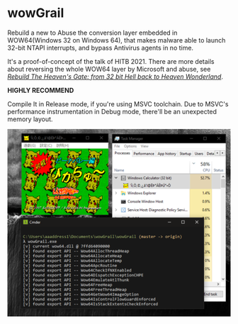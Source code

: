# wowGrail

Rebuild a new to Abuse the conversion layer embedded in WOW64(Windows 32 on Windows 64), that makes malware able to launch 32-bit NTAPI interrupts, and bypass Antivirus agents in no time.

It's a proof-of-concept of the talk of HITB 2021. There are more details about reversing the whole WOW64 layer by Microsoft and abuse, see *[Rebuild The Heaven's Gate: from 32 bit Hell back to Heaven Wonderland](https://conference.hitb.org/hitbsecconf2021ams/sessions/wow-hell-rebuilding-heavens-gate/)*.

**HIGHLY RECOMMEND** 

Compile It in Release mode, if you're using MSVC toolchain. Due to MSVC's performance instrumentation in Debug mode, there'll be an unexpected memory layout.

![Demo](demo.png)
